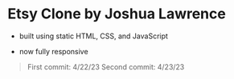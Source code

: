 # Etsy Clone by Joshua Lawrence

- built using static HTML, CSS, and JavaScript

- now fully responsive

> First commit: 4/22/23
> Second commit: 4/23/23